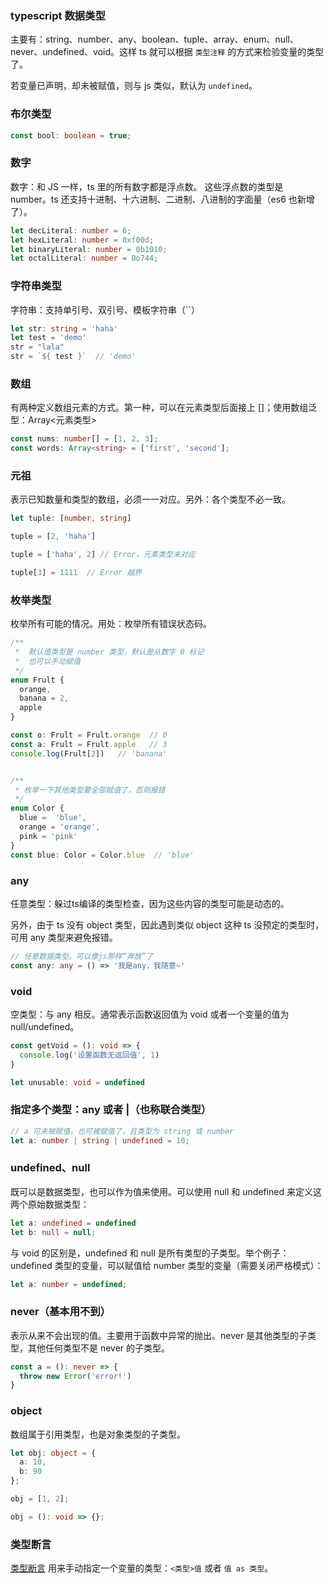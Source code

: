 ### typescript 数据类型

主要有：string、number、any、boolean、tuple、array、enum、null、never、undefined、void。这样 ts 就可以根据 `类型注释` 的方式来检验变量的类型了。

若变量已声明，却未被赋值，则与 js 类似，默认为 `undefined`。

### 布尔类型

``` ts
const bool: boolean = true;
```

### 数字

数字：和 JS 一样，ts 里的所有数字都是浮点数。 这些浮点数的类型是 number。ts 还支持十进制、十六进制、二进制、八进制的字面量（es6 也新增了）。

``` ts
let decLiteral: number = 6;
let hexLiteral: number = 0xf00d;
let binaryLiteral: number = 0b1010;
let octalLiteral: number = 0o744;
```

### 字符串类型

字符串：支持单引号、双引号、模板字符串（``）

``` ts
let str: string = 'haha'
let test = 'demo'
str = "lala"
str = `${ test }`  // 'demo'
```

### 数组

有两种定义数组元素的方式。第一种，可以在元素类型后面接上 []；使用数组泛型：Array<元素类型>

``` ts
const nums: number[] = [1, 2, 3];
const words: Array<string> = ['first', 'second'];
```

### 元祖

表示已知数量和类型的数组，必须一一对应。另外：各个类型不必一致。

``` ts
let tuple: [number, string]

tuple = [2, 'haha']

tuple = ['haha', 2] // Error，元素类型未对应

tuple[3] = 1111  // Error 越界
```

### 枚举类型

枚举所有可能的情况。用处：枚举所有错误状态码。

``` ts
/**
 *  默认值类型是 number 类型，默认是从数字 0 标记
 *  也可以手动赋值
 */
enum Frult {
  orange,
  banana = 2,
  apple
}

const o: Frult = Frult.orange  // 0
const a: Frult = Frult.apple   // 3
console.log(Frult[2])   // 'banana'


/**
 * 枚举一下其他类型要全部赋值了，否则报错
 */
enum Color {
  blue =  'blue',
  orange = 'orange',
  pink = 'pink'
}
const blue: Color = Color.blue  // 'blue'
```

### any

任意类型：躲过ts编译的类型检查，因为这些内容的类型可能是动态的。

另外，由于 ts 没有 object 类型，因此遇到类似 object 这种 ts 没预定的类型时，可用 any 类型来避免报错。

``` ts
// 任意数据类型。可以像js那样“奔放”了
const any: any = () => '我是any，我随意~'
```

### void

空类型：与 any 相反。通常表示函数返回值为 void 或者一个变量的值为 null/undefined。

``` ts
const getVoid = (): void => {
  console.log('设置函数无返回值', 1)
}

let unusable: void = undefined
```

### 指定多个类型：any 或者 |（也称联合类型）

``` ts
// a 可未被赋值，也可被赋值了，且类型为 string 或 number
let a: number | string | undefined = 10;
```

### undefined、null

既可以是数据类型，也可以作为值来使用。可以使用 null 和 undefined 来定义这两个原始数据类型：

``` ts  
let a: undefined = undefined
let b: null = null;
```

与 void 的区别是，undefined 和 null 是所有类型的子类型。举个例子：undefined 类型的变量，可以赋值给 number 类型的变量（需要关闭严格模式）：

``` ts
let a: number = undefined;
```

### never（基本用不到）

表示从来不会出现的值。主要用于函数中异常的抛出。never 是其他类型的子类型，其他任何类型不是 never 的子类型。

``` ts
const a = (): never => {
  throw new Error('error!')
}
```

### object

数组属于引用类型，也是对象类型的子类型。

``` ts
let obj: object = {
  a: 10,
  b: 90
};

obj = [1, 2];

obj = (): void => {};
```

### 类型断言

[类型断言](https://github.com/xcatliu/typescript-tutorial/blob/master/basics/type-assertion.md) 用来手动指定一个变量的类型：`<类型>值` 或者 `值 as 类型`。

